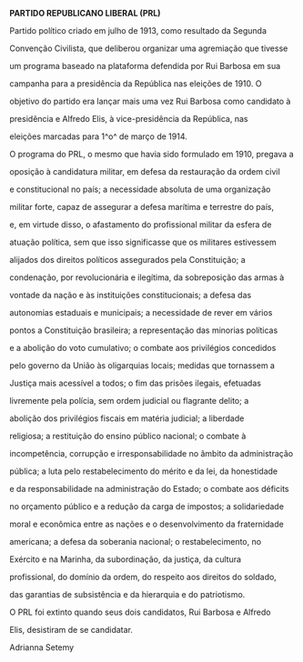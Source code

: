 **PARTIDO REPUBLICANO LIBERAL (PRL)**



Partido político criado em julho de 1913, como resultado da Segunda

Convenção Civilista, que deliberou organizar uma agremiação que tivesse

um programa baseado na plataforma defendida por Rui Barbosa em sua

campanha para a presidência da República nas eleições de 1910. O

objetivo do partido era lançar mais uma vez Rui Barbosa como candidato à

presidência e Alfredo Elis, à vice-presidência da República, nas

eleições marcadas para 1^o^ de março de 1914.



O programa do PRL, o mesmo que havia sido formulado em 1910, pregava a

oposição à candidatura militar, em defesa da restauração da ordem civil

e constitucional no país; a necessidade absoluta de uma organização

militar forte, capaz de assegurar a defesa marítima e terrestre do país,

e, em virtude disso, o afastamento do profissional militar da esfera de

atuação política, sem que isso significasse que os militares estivessem

alijados dos direitos políticos assegurados pela Constituição; a

condenação, por revolucionária e ilegítima, da sobreposição das armas à

vontade da nação e às instituições constitucionais; a defesa das

autonomias estaduais e municipais; a necessidade de rever em vários

pontos a Constituição brasileira; a representação das minorias políticas

e a abolição do voto cumulativo; o combate aos privilégios concedidos

pelo governo da União às oligarquias locais; medidas que tornassem a

Justiça mais acessível a todos; o fim das prisões ilegais, efetuadas

livremente pela polícia, sem ordem judicial ou flagrante delito; a

abolição dos privilégios fiscais em matéria judicial; a liberdade

religiosa; a restituição do ensino público nacional; o combate à

incompetência, corrupção e irresponsabilidade no âmbito da administração

pública; a luta pelo restabelecimento do mérito e da lei, da honestidade

e da responsabilidade na administração do Estado; o combate aos déficits

no orçamento público e a redução da carga de impostos; a solidariedade

moral e econômica entre as nações e o desenvolvimento da fraternidade

americana; a defesa da soberania nacional; o restabelecimento, no

Exército e na Marinha, da subordinação, da justiça, da cultura

profissional, do domínio da ordem, do respeito aos direitos do soldado,

das garantias de subsistência e da hierarquia e do patriotismo.



O PRL foi extinto quando seus dois candidatos, Rui Barbosa e Alfredo

Elis, desistiram de se candidatar.



Adrianna Setemy



